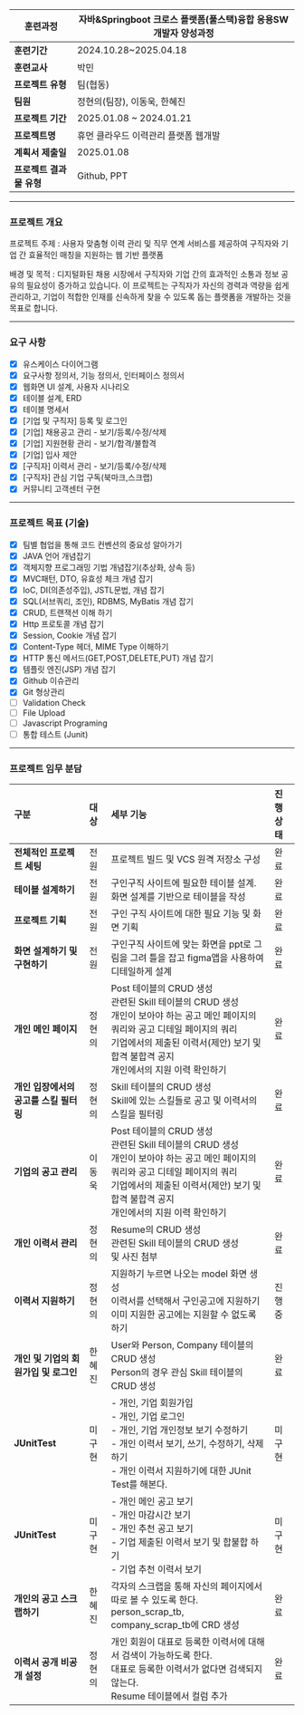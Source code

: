 
| **훈련과정**        | 자바&Springboot 크로스 플랫폼(풀스택)융합 응용SW개발자 양성과정 |
| --------------- | ----------------------------------------- |
| **훈련기간**        | 2024.10.28~2025.04.18                     |
| **훈련교사**        | 박민                                        |
| **프로젝트 유형**     | 팀(협동)                                     |
| **팀원**          | 정현의(팀장), 이동욱, 한혜진                         |
| **프로젝트 기간**     | 2025.01.08 ~ 2024.01.21                   |
| **프로젝트명**       | 휴먼 클라우드 이력관리 플랫폼 웹개발                      |
| **계획서 제출일**     | 2025.01.08                                |
| **프로젝트 결과물 유형** | Github, PPT                               |

---

###  프로젝트 개요

프로젝트 주제 : 사용자 맞춤형 이력 관리 및 직무 연계 서비스를 제공하여 구직자와 기업 간 효율적인 매칭을 지원하는 웹 기반 플랫폼

배경 및 목적 : 디지털화된 채용 시장에서 구직자와 기업 간의 효과적인 소통과 정보 공유의 필요성이 증가하고 있습니다. 이 프로젝트는 구직자가 자신의 경력과 역량을 쉽게 관리하고, 기업이 적합한 인재를 신속하게 찾을 수 있도록 돕는 플랫폼을 개발하는 것을 목표로 합니다.

---

### 요구 사항

- [x]  유스케이스 다이어그램
- [x]  요구사항 정의서, 기능 정의서, 인터페이스 정의서
- [x]  웹화면 UI 설계, 사용자 시나리오
- [x]  테이블 설계, ERD
- [x]  테이블 명세서
- [x]  [기업 및 구직자] 등록 및 로그인
- [x]  [기업] 채용공고 관리 - 보기/등록/수정/삭제
- [x]  [기업] 지원현황 관리 - 보기/합격/불합격
- [x]  [기업] 입사 제안
- [x]  [구직자] 이력서 관리 - 보기/등록/수정/삭제
- [x]  [구직자] 관심 기업 구독(북마크,스크랩)
- [x]  커뮤니티 고객센터 구현

---

### 프로젝트 목표 (기술)

- [x]  팀별 협업을 통해 코드 컨벤션의 중요성 알아가기
- [x]  JAVA 언어 개념잡기
- [x]  객체지향 프로그래밍 기법 개념잡기(추상화, 상속 등)
- [x]  MVC패턴, DTO, 유효성 체크 개념 잡기
- [x]  IoC, DI(의존성주입), JSTL문법, 개념 잡기
- [x]  SQL(서브쿼리, 조인), RDBMS, MyBatis 개념 잡기
- [x]  CRUD, 트랜잭션 이해 하기
- [x]  Http 프로토콜 개념 잡기
- [x]  Session, Cookie 개념 잡기
- [x]  Content-Type 헤더, MIME Type 이해하기
- [x]  HTTP 통신 메서드(GET,POST,DELETE,PUT) 개념 잡기
- [x]  템플릿 엔진(JSP) 개념 잡기
- [x]  Github 이슈관리
- [x]  Git 형상관리
- [ ]  Validation Check
- [ ]  File Upload
- [ ]  Javascript Programing
- [ ]  통합 테스트 (Junit)

---

### 프로젝트 임무 분담
| **구분**                  | **대상** | **세부 기능**                                                                                                                                       | **진행 상태** |
| :---------------------- | :----- | :---------------------------------------------------------------------------------------------------------------------------------------------- | :-------- |
| **전체적인 프로젝트 세팅**        | 전원     | 프로젝트 빌드 및 VCS 원격 저장소 구성                                                                                                                         | 완료        |
| **테이블 설계하기**            | 전원     | 구인구직 사이트에 필요한 테이블 설계. 화면 설계를 기반으로 테이블을 작성                                                                                                       | 완료        |
| **프로젝트 기획**             | 전원     | 구인 구직 사이트에 대한 필요 기능 및 화면 기획                                                                                                                     | 완료        |
| **화면 설계하기 및 구현하기**      | 전원     | 구인구직 사이트에 맞는 화면을 ppt로 그림을 그려 틀을 잡고 figma앱을 사용하여 디테일하게 설계                                                                                        | 완료        |
| **개인 메인 페이지**           | 정현의    | Post 테이블의 CRUD 생성<br>관련된 Skill 테이블의 CRUD 생성<br>개인이 보아야 하는 공고 메인 페이지의 쿼리와 공고 디테일 페이지의 쿼리<br>기업에서의 제출된 이력서(제안) 보기 및 합격 불합격 공지<br>개인에서의 지원 이력 확인하기 | 완료        |
| **개인 입장에서의 공고를 스킬 필터링** | 정현의    | Skill 테이블의 CRUD 생성<br>Skill에 있는 스킬들로 공고 및 이력서의 스킬을 필터링                                                                                          | 완료        |
| **기업의 공고 관리**           | 이동욱    | Post 테이블의 CRUD 생성<br>관련된 Skill 테이블의 CRUD 생성<br>개인이 보아야 하는 공고 메인 페이지의 쿼리와 공고 디테일 페이지의 쿼리<br>기업에서의 제출된 이력서(제안) 보기 및 합격 불합격 공지<br>개인에서의 지원 이력 확인하기 | 완료        |
| **개인 이력서 관리**           | 정현의    | Resume의 CRUD 생성<br>관련된 Skill 테이블의 CRUD 생성<br>및 사진 첨부                                                                                            | 완료        |
| **이력서 지원하기**            | 정현의    | 지원하기 누르면 나오는 model 화면 생성<br>이력서를 선택해서 구인공고에 지원하기<br>이미 지원한 공고에는 지원할 수 없도록 하기                                                                    | 진행 중      |
| **개인 및 기업의 회원가입 및 로그인** | 한혜진    | User와 Person, Company 테이블의 CRUD 생성<br>Person의 경우 관심 Skill 테이블의 CRUD 생성                                                                          | 완료        |
| **JUnitTest**           | 미구현    | - 개인, 기업 회원가입<br>- 개인, 기업 로그인<br>- 개인, 기업 개인정보 보기 수정하기<br>- 개인 이력서 보기, 쓰기, 수정하기, 삭제하기<br>- 개인 이력서 지원하기에 대한 JUnit Test를 해본다.                     | 미구현       |
| **JUnitTest**           | 미구현    | - 개인 메인 공고 보기<br>- 개인 마감시간 보기<br>- 개인 추천 공고 보기<br>- 기업 제출된 이력서 보기 및 합불합 하기<br>- 기업 추천 이력서 보기                                                    | 미구현       |
| **개인의 공고 스크랩하기**        | 한혜진    | 각자의 스크랩을 통해 자신의 페이지에서 따로 볼 수 있도록 한다.<br>person_scrap_tb, company_scrap_tb에 CRD 생성                                                               | 완료        |
| **이력서 공개 비공개 설정**       | 정현의    | 개인 회원이 대표로 등록한 이력서에 대해서 검색이 가능하도록 한다.<br>대표로 등록한 이력서가 없다면 검색되지 않는다.<br>Resume 테이블에서 컬럼 추가                                                       | 완료        |

